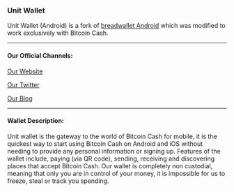 ### Unit Wallet

Unit Wallet (Android) is a fork of [breadwallet Android](https://github.com/breadwallet/breadwallet-android) which was modified to work exclusively with Bitcoin Cash.

---------------

#### Our Official Channels:

[Our Website](https://www.unitwallet.co)

[Our Twitter](https://twitter.com/unitwallet)

[Our Blog](https://www.yours.org/user/unitco)

---------------

#### Wallet Description:

Unit wallet is the gateway to the world of Bitcoin Cash for mobile, it is the quickest way to start using Bitcoin Cash on Android and iOS without needing to provide any personal information or signing up. Features of the wallet include, paying (via QR code), sending, receiving and discovering places that accept Bitcoin Cash. Our wallet is completely non custodial, meaning that only you are in control of your money, it is impossible for us to freeze, steal or track you spending.
